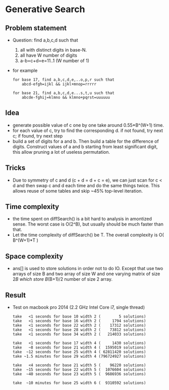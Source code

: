 # Generative Search

## Problem statement
  - Question: find a,b,c,d such that
    1. all with distinct digits in base-N.
    2. all have W number of digits
    3. a-b=c+d=e=11..1 (W number of 1)
  - for example

        for base 17, find a,b,c,d,e,..o,p,r such that
            abcd-efgh=ijkl && ijkl+mnop=rrrrr

        for base 21, find a,b,c,d,e...s,t,u such that
            abcde-fghij=klmno && klmno+pqrst=uuuuuu


## Idea
  - generate possible value of c one by one take around 0.55*B^(W+1) time. 
  - for each value of c, try to find the corresponding d.
    if not found, try next c; if found, try next step
  - build a set of digits for a and b. Then build a table for 
    the difference of digits. Construct values of a and b starting 
    from least significant digit, this allow pruning a lot 
    of useless permutation.

## Tricks
  - Due to symmetry of c and d (c + d = d + c = e),
    we can just scan for c < d and then swap c and d each 
    time and do the same things twice. This allows reuse of 
    some tables and skip ~45% top-level iteration. 
    
## Time complexity  
  - the time spent on diffSearch() is a bit hard to analysis
    in amontized sense. The worst case is O(2^B), but 
    usually should be much faster than that.
  - Let the time complexity of diffSearch() be T.
    The overall complexity is O( B^(W+1)*T )
    
## Space complexity
  - ans[] is used to store solutions in order not to do IO. 
    Except that use two arrays of size B and two 
    array of size W and one varying matrix of size 2*B
    which store B*(B+1)/2 number of size 2 array.

## Result 
  - Test on macbook pro 2014 (2.2 GHz Intel Core i7, single thread)


        take   <1 seconds for base 10 width 2 (        5 solutions)
        take   <1 seconds for base 16 width 2 (     1794 solutions)
        take   <1 seconds for base 22 width 2 (    17312 solutions)
        take   <1 seconds for base 28 width 2 (    73812 solutions)
        take   <1 seconds for base 34 width 2 (   214033 solutions)
        
        take   <1 seconds for base 17 width 4 (     1430 solutions)
        take   ~8 seconds for base 21 width 4 (  1595019 solutions)
        take  ~12 seconds for base 25 width 4 ( 62811420 solutions)
        take ~1.5 minutes for base 29 width 4 (796724927 solutions)
        
        take   <4 seconds for base 21 width 5 (    96220 solutions)
        take  ~15 seconds for base 22 width 5 (  1076604 solutions)
        take  ~40 seconds for base 23 width 5 (  9686936 solutions)
         
        take  ~10 minutes for base 25 width 6 (  9310592 solutions) 
